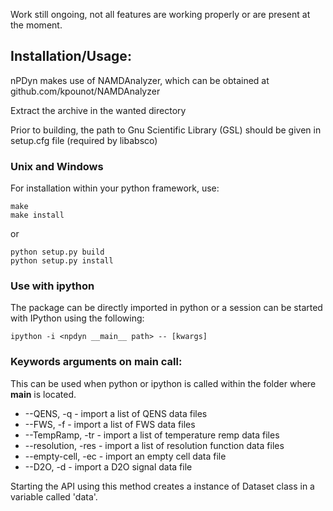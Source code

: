 Work still ongoing, not all features are working properly or are present at the moment.

## Installation/Usage:
nPDyn makes use of NAMDAnalyzer, which can be obtained at github.com/kpounot/NAMDAnalyzer

Extract the archive in the wanted directory


Prior to building, the path to Gnu Scientific Library (GSL) should be given in setup.cfg file
(required by libabsco)


### Unix and Windows
For installation within your python framework, use:

    make 
    make install

or

    python setup.py build
    python setup.py install


### Use with ipython
The package can be directly imported in python or a session can be started with IPython using the following:

    ipython -i <npdyn __main__ path> -- [kwargs]


### Keywords arguments on main call:
This can be used when python or ipython is called within the folder where __main__ is located.

- --QENS, -q            - import a list of QENS data files
- --FWS, -f             - import a list of FWS data files
- --TempRamp, -tr       - import a list of temperature remp data files
- --resolution, -res    - import a list of resolution function data files
- --empty-cell, -ec     - import an empty cell data file
- --D2O, -d             - import a D2O signal data file

Starting the API using this method creates a instance of Dataset class in a variable called 'data'.
